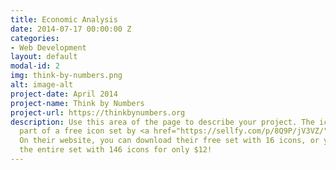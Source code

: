 ```yaml
---
title: Economic Analysis
date: 2014-07-17 00:00:00 Z
categories:
- Web Development
layout: default
modal-id: 2
img: think-by-numbers.png
alt: image-alt
project-date: April 2014
project-name: Think by Numbers
project-url: https://thinkbynumbers.org
description: Use this area of the page to describe your project. The icon above is
  part of a free icon set by <a href="https://sellfy.com/p/8Q9P/jV3VZ/">Flat Icons</a>.
  On their website, you can download their free set with 16 icons, or you can purchase
  the entire set with 146 icons for only $12!
---
```


